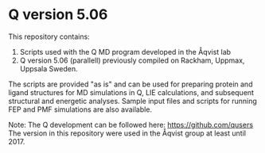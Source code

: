 # Q version 5.06
This repository contains:
1. Scripts used with the Q MD program developed in the Åqvist lab
2. Q version 5.06 (parallell) previously compiled on Rackham, Uppmax, Uppsala Sweden.

The scripts are provided "as is" and can be used for preparing protein and ligand structures for MD simulations in Q, LIE calculations, and subsequent structural and energetic analyses.
Sample input files and scripts for running FEP and PMF simulations are also available.

Note: The Q development can be followed here: https://github.com/qusers
The version in this repository were used in the Åqvist group at least until 2017. 
